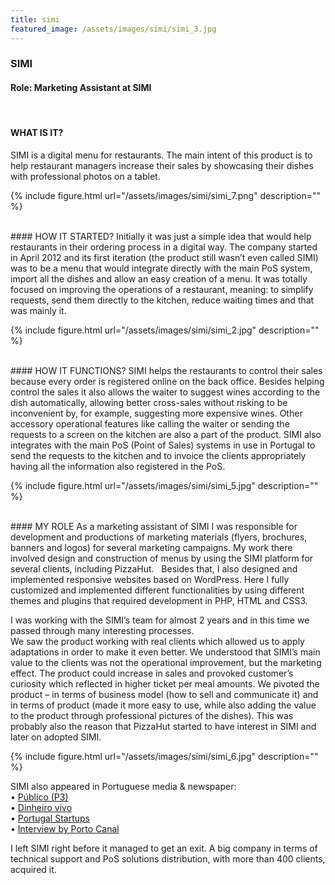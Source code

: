 ```yaml
---
title: simi
featured_image: /assets/images/simi/simi_3.jpg
---
```

### SIMI
#### Role: Marketing Assistant at SIMI 


 <br />

#### WHAT IS IT?
SIMI is a digital menu for restaurants. The main intent of this product is to help restaurant managers increase their sales by showcasing their dishes with professional photos on a tablet. 

{% include figure.html url="/assets/images/simi/simi_7.png" description="" %}

<br />
#### HOW IT STARTED?
Initially it was just a simple idea that would help restaurants in their ordering process in a digital way. The company started in April 2012 and its first iteration (the product still wasn’t even called SIMI) was to be a menu that would integrate directly with the main PoS system, import all the dishes and allow an easy creation of a menu. It was totally focused on improving the operations of a restaurant, meaning: to simplify requests, send them directly to the kitchen, reduce waiting times and that was mainly it.

{% include figure.html url="/assets/images/simi/simi_2.jpg" description="" %}

<br />
#### HOW IT FUNCTIONS?
SIMI helps the restaurants to control their sales because every order is registered online on the back office. Besides helping control the sales it also allows the waiter to suggest wines according to the dish automatically, allowing better cross-sales without risking to be inconvenient by, for example, suggesting more expensive wines.
Other accessory operational features like calling the waiter or sending the requests to a screen on the kitchen are also a part of the product.
SIMI also integrates with the main PoS (Point of Sales) systems in use in Portugal to send the requests to the kitchen and to invoice the clients appropriately having all the information also registered in the PoS.

{% include figure.html url="/assets/images/simi/simi_5.jpg" description="" %}

<br />
#### MY ROLE 
As a marketing assistant of SIMI I was responsible for development and productions of marketing materials (flyers, brochures, banners and logos) for several marketing campaigns. My work there involved design and construction of menus by using the SIMI platform for several clients, including PizzaHut.  
Besides that, I also designed and implemented responsive websites based on WordPress. Here I fully customized and implemented different functionalities by using different themes and plugins that required development in PHP, HTML and CSS3.

I was working with the SIMI’s team for almost 2 years and in this time we passed through many interesting processes.  
We saw the product working with real clients which allowed us to apply adaptations in order to make it even better. We understood that SIMI’s main value to the clients was not the operational improvement, but the marketing effect. The product could increase in sales and provoked customer’s curiosity which reflected in higher ticket per meal amounts. 
We pivoted the product – in terms of business model (how to sell and communicate it) and in terms of product (made it more easy to use, while also adding the value to the product through professional pictures of the dishes). This was probably also the reason that PizzaHut started to have interest in SIMI and later on adopted SIMI. 

{% include figure.html url="/assets/images/simi/simi_6.jpg" description="" %}
<br />

SIMI also appeared in Portuguese media & newspaper: 
<br />• [Público (P3)](http://p3.publico.pt/actualidade/economia/14010/jovens-criam-software-de-ementas-digitais-e-pizza-hut-ja-comprou-ideia)
<br />• [Dinheiro vivo](https://www.dinheirovivo.pt/invalidos/ibersol-investe-4-milhoes-na-remodelacao-de-restaurantes-pizza-hut-e-lanca-phmenu/)
<br />• [Portugal Startups](http://portugalstartups.com/2014/10/pizza-hut-closes-deal-simi/)
<br />• [Interview by Porto Canal](https://www.youtube.com/watch?v=MsILzbeHoaE)

I left SIMI right before it managed to get an exit. A big company in terms of technical support and PoS solutions distribution, with more than 400 clients, acquired it. 





